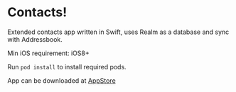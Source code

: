 # Contacts!
Extended contacts app written in Swift, uses Realm as a database and sync with Addressbook.

Min iOS requirement: iOS8+

Run ```pod install``` to install required pods. 

App can be downloaded at [AppStore](https://itunes.apple.com/us/app/contacts!/id921950779?ls=1&mt=8)
